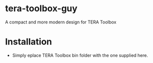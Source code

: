 # tera-toolbox-guy
A compact and more modern design for TERA Toolbox

# Installation
- Simply eplace TERA Toolbox bin folder with the one supplied here.
